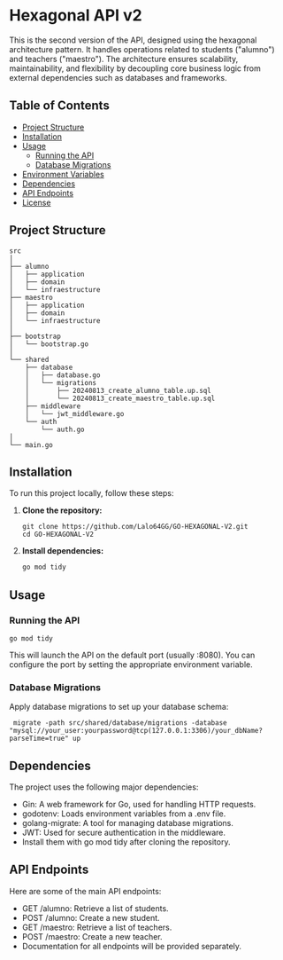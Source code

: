 # Hexagonal API v2

This is the second version of the API, designed using the hexagonal architecture pattern. It handles operations related to students ("alumno") and teachers ("maestro"). The architecture ensures scalability, maintainability, and flexibility by decoupling core business logic from external dependencies such as databases and frameworks.

## Table of Contents

- [Project Structure](#project-structure)
- [Installation](#installation)
- [Usage](#usage)
  - [Running the API](#running-the-api)
  - [Database Migrations](#database-migrations)
- [Environment Variables](#environment-variables)
- [Dependencies](#dependencies)
- [API Endpoints](#api-endpoints)
- [License](#license)

## Project Structure

```plaintext
src
│
├── alumno
│   ├── application
│   ├── domain
│   └── infraestructure
├── maestro
│   ├── application
│   ├── domain
│   └── infraestructure
│
├── bootstrap
│   └── bootstrap.go            
│
└── shared
    ├── database
    │   ├── database.go
    │   └── migrations
    │       ├── 20240813_create_alumno_table.up.sql
    │       └── 20240813_create_maestro_table.up.sql
    ├── middleware
    │   └── jwt_middleware.go   
    └── auth
        └── auth.go             
│
└── main.go
```

## Installation

To run this project locally, follow these steps:

1. **Clone the repository:**

   ```
   git clone https://github.com/Lalo64GG/GO-HEXAGONAL-V2.git
   cd GO-HEXAGONAL-V2
   ```
2. **Install dependencies:**
   ```bash
   go mod tidy
   ```
## Usage

 ### Running the API
   ```
   go mod tidy
   ```
   This will launch the API on the default port (usually :8080). You can configure the port by setting the appropriate environment variable.

 ### Database Migrations
 Apply database migrations to set up your database schema:
  ```
   migrate -path src/shared/database/migrations -database "mysql://your_user:yourpassword@tcp(127.0.0.1:3306)/your_dbName?parseTime=true" up

   ```
   
## Dependencies
  The project uses the following major dependencies:

-   Gin: A web framework for Go, used for handling HTTP requests.
-   godotenv: Loads environment variables from a .env file.
-   golang-migrate: A tool for managing database migrations.
-   JWT: Used for secure authentication in the middleware.
-   Install them with go mod tidy after cloning the repository.

## API Endpoints
Here are some of the main API endpoints:

- GET /alumno: Retrieve a list of students.
- POST /alumno: Create a new student.
- GET /maestro: Retrieve a list of teachers.
- POST /maestro: Create a new teacher.
- Documentation for all endpoints will be provided separately.